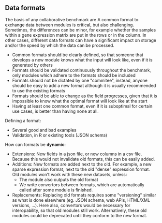 ## Data formats

The basis of any collaborative benchmark are 
A common format to exchange data between modules is critical, but also challenging. Sometimes, the differences can be minor, for example whether the samples within a gene expression matrix are put in the rows or in the column. In other cases, different data formats can have a significant impact on storage and/or the speed by which the data can be processed. 

- Common formats should be clearly defined, so that someone that develops a new module knows what the input will look like, even if it is generated by others
- Formats should be validated continuously throughout the benchmark, only modules which adhere to the formats should be included
- Formats should not be dictated by one "commitee", instead, anyone should be easy to add a new format although it is usually recommended to use the existing formats
- Formats should be able to change as the field progresses, given that it is impossible to know what the optimal format will look like at the start
- Having at least one common format, even if it is suboptimal for certain use cases, is better than having none at all.

Defining a format:
- Several good and bad examples
- Validation, in R or existing tools (JSON schema)

How can formats be **dynamic**:
- Extensions: New fields in a json file, or new columns in a csv file. Because this would not invalidate old formats, this can be easily added.
- Additions: New formats are added next to the old. For example, a new sparse expression format, next to the old "dense" expression format. Old modules won't work with these new datasets, unless:
   - The module also outputs the old format
   - We write convertors between formats, which are automatically called after some module is finished.
- Replacements: Replacing old formats requires some "versioning" similar as what is done elsewhere (eg. JSON schema, web APIs, HTML/XML versions, ...). Here also, convertors would be necessary for interopability, so that old modules still work. Alternatively, these old modules could be deprecated until they conform to the new format.
